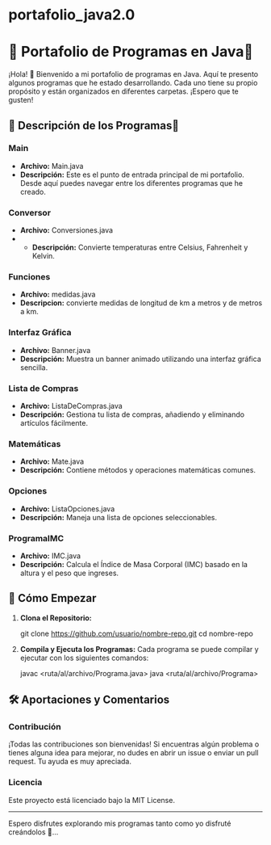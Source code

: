 # portafolio_java2.0
# 🌟 Portafolio de Programas en Java🌟

¡Hola! 🌸 Bienvenido a mi portafolio de programas en Java. Aquí te presento algunos programas que he estado desarrollando. Cada uno tiene su propio propósito y están organizados en diferentes carpetas. ¡Espero que te gusten!

## 🌟 Descripción de los Programas🌟

### **Main**
- **Archivo:** Main.java
- **Descripción:** Este es el punto de entrada principal de mi portafolio. Desde aquí puedes navegar entre los diferentes programas que he creado.

### **Conversor**
- **Archivo:** Conversiones.java
- - **Descripción:** Convierte temperaturas entre Celsius, Fahrenheit y Kelvin.


### **Funciones**
- **Archivo:** medidas.java
- **Descripcion:** convierte medidas de longitud de km a metros y de metros a km.


### **Interfaz Gráfica**
- **Archivo:** Banner.java
- **Descripción:** Muestra un banner animado utilizando una interfaz gráfica sencilla.

### **Lista de Compras**
- **Archivo:** ListaDeCompras.java
- **Descripción:** Gestiona tu lista de compras, añadiendo y eliminando artículos fácilmente.

### **Matemáticas**
- **Archivo:** Mate.java
- **Descripción:** Contiene métodos y operaciones matemáticas comunes.

### **Opciones**
- **Archivo:** ListaOpciones.java
- **Descripción:** Maneja una lista de opciones seleccionables.
### **ProgramaIMC**
- **Archivo:** IMC.java
- **Descripción:** Calcula el Índice de Masa Corporal (IMC) basado en la altura y el peso que ingreses.

## 🚀 Cómo Empezar

1. **Clona el Repositorio:**

   git clone https://github.com/usuario/nombre-repo.git
   cd nombre-repo


2. **Compila y Ejecuta los Programas:** Cada programa se puede compilar y ejecutar con los siguientes comandos:

   javac <ruta/al/archivo/Programa.java>
   java <ruta/al/archivo/Programa>


## 🛠️ Aportaciones y Comentarios

### **Contribución**
¡Todas las contribuciones son bienvenidas! Si encuentras algún problema o tienes alguna idea para mejorar, no dudes en abrir un issue o enviar un pull request. Tu ayuda es muy apreciada.

### **Licencia**
Este proyecto está licenciado bajo la MIT License.

---

Espero disfrutes explorando mis programas tanto como yo disfruté creándolos 💖...



